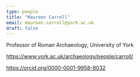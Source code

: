 ```yaml
---
type: people
title: "Maureen Carroll"
email: maureen.carroll@york.ac.uk
draft: false
---
```


Professor of Roman Archaeology, University of York

https://www.york.ac.uk/archaeology/people/carroll/

https://orcid.org/0000-0001-9958-8032